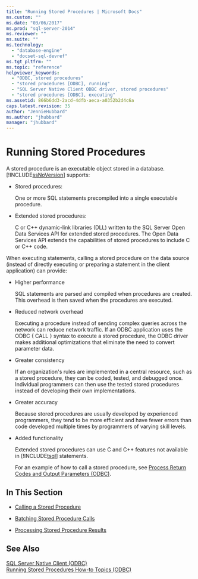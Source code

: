 ```yaml
---
title: "Running Stored Procedures | Microsoft Docs"
ms.custom: ""
ms.date: "03/06/2017"
ms.prod: "sql-server-2014"
ms.reviewer: ""
ms.suite: ""
ms.technology: 
  - "database-engine"
  - "docset-sql-devref"
ms.tgt_pltfrm: ""
ms.topic: "reference"
helpviewer_keywords: 
  - "ODBC, stored procedures"
  - "stored procedures [ODBC], running"
  - "SQL Server Native Client ODBC driver, stored procedures"
  - "stored procedures [ODBC], executing"
ms.assetid: 866b6dd3-2acd-4dfb-aeca-a0352b2d4c6a
caps.latest.revision: 35
author: "JennieHubbard"
ms.author: "jhubbard"
manager: "jhubbard"
---
```

# Running Stored Procedures
  A stored procedure is an executable object stored in a database. [!INCLUDE[ssNoVersion](../../../includes/ssnoversion-md.md)] supports:  
  
-   Stored procedures:  
  
     One or more SQL statements precompiled into a single executable procedure.  
  
-   Extended stored procedures:  
  
     C or C++ dynamic-link libraries (DLL) written to the SQL Server Open Data Services API for extended stored procedures. The Open Data Services API extends the capabilities of stored procedures to include C or C++ code.  
  
 When executing statements, calling a stored procedure on the data source (instead of directly executing or preparing a statement in the client application) can provide:  
  
-   Higher performance  
  
     SQL statements are parsed and compiled when procedures are created. This overhead is then saved when the procedures are executed.  
  
-   Reduced network overhead  
  
     Executing a procedure instead of sending complex queries across the network can reduce network traffic. If an ODBC application uses the ODBC { CALL } syntax to execute a stored procedure, the ODBC driver makes additional optimizations that eliminate the need to convert parameter data.  
  
-   Greater consistency  
  
     If an organization's rules are implemented in a central resource, such as a stored procedure, they can be coded, tested, and debugged once. Individual programmers can then use the tested stored procedures instead of developing their own implementations.  
  
-   Greater accuracy  
  
     Because stored procedures are usually developed by experienced programmers, they tend to be more efficient and have fewer errors than code developed multiple times by programmers of varying skill levels.  
  
-   Added functionality  
  
     Extended stored procedures can use C and C++ features not available in [!INCLUDE[tsql](../../../includes/tsql-md.md)] statements.  
  
     For an example of how to call a stored procedure, see [Process Return Codes and Output Parameters &#40;ODBC&#41;](../../../2014/database-engine/dev-guide/process-return-codes-and-output-parameters-odbc.md).  
  
## In This Section  
  
-   [Calling a Stored Procedure](../../../2014/database-engine/dev-guide/calling-a-stored-procedure.md)  
  
-   [Batching Stored Procedure Calls](../../../2014/database-engine/dev-guide/batching-stored-procedure-calls.md)  
  
-   [Processing Stored Procedure Results](../../../2014/database-engine/dev-guide/processing-stored-procedure-results.md)  
  
## See Also  
 [SQL Server Native Client &#40;ODBC&#41;](../../../2014/database-engine/dev-guide/sql-server-native-client-odbc.md)   
 [Running Stored Procedures How-to Topics &#40;ODBC&#41;](../../../2014/database-engine/dev-guide/running-stored-procedures-how-to-topics-odbc.md)  
  
  